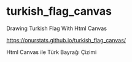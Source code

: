# turkish_flag_canvas
Drawing Turkish Flag With Html Canvas

https://onurstats.github.io/turkish_flag_canvas/

Html Canvas ile Türk Bayrağı Çizimi
